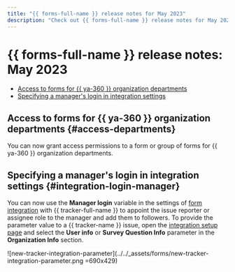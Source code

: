 ```yaml
---
title: "{{ forms-full-name }} release notes for May 2023"
description: "Check out {{ forms-full-name }} release notes for May 2023."
---
```


# {{ forms-full-name }} release notes: May 2023

* [Access to forms for {{ ya-360 }} organization departments](#access-departments)
* [Specifying a manager's login in integration settings](#integration-login-manager)

## Access to forms for {{ ya-360 }} organization departments {#access-departments}

You can now grant access permissions to a form or group of forms for {{ ya-360 }} organization departments.

## Specifying a manager's login in integration settings {#integration-login-manager}

You can now use the **Manager login** variable in the settings of [form integration](../create-task.md) with {{ tracker-full-name }} to appoint the issue reporter or assignee role to the manager and add them to followers.
To provide the parameter value to a {{ tracker-name }} issue, open the [integration setup page](../vars.md) and select the **User info** or **Survey Question Info** parameter in the **Organization Info** section.

![new-tracker-integration-parameter](../../_assets/forms/new-tracker-integration-parameter.png =690x429)
